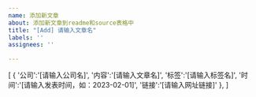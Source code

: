 ```yaml
---
name: 添加新文章
about: 添加新文章到readme和source表格中
title: "[Add] 请输入文章名"
labels: ''
assignees: ''

---
```

[
{
'公司':'[请输入公司名]',
'内容':'[请输入文章名]',
'标签':'[请输入标签名]',
'时间':'[请输入发表时间，如：2023-02-01]',
'链接':'[请输入网址链接]'
},
]
